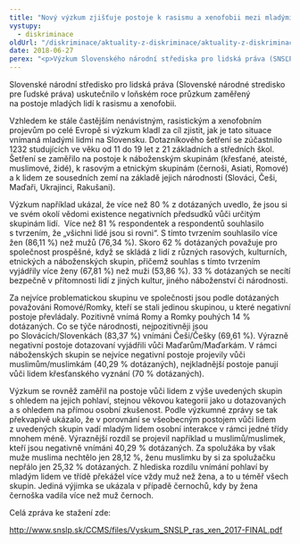 ```yaml
---
title: "Nový výzkum zjišťuje postoje k rasismu a xenofobii mezi mladými lidmi na Slovensku"
vystupy:
  - diskriminace
oldUrl: "/diskriminace/aktuality-z-diskriminace/aktuality-z-diskriminace-2018/novy-vyzkum-zjistuje-postoje-k-rasismu-a-xenofobii-mezi-mladymi-lidmi-na-slovensku/"
date: 2018-06-27
perex: "<p>Výzkum Slovenského národní střediska pro lidská práva (SNSĽP) zjišťoval postoje k náboženským, rasovým a etnickým skupinám a sousedním zemím.</p>"
---
```


<!-- imported from the old website -->

<p>Slovenské národní středisko pro lidská práva (Slovenské národné stredisko pre ľudské práva) uskutečnilo v loňském roce průzkum zaměřený na postoje mladých lidí k rasismu a xenofobii. </p> <p>Vzhledem ke stále častějším nenávistným, rasistickým a xenofobním projevům po celé Evropě si výzkum kladl za cíl zjistit, jak je tato situace vnímaná mladými lidmi na Slovensku. Dotazníkového šetření se zúčastnilo 1232 studujících ve věku od 11 do 19 let z 21 základních a středních škol. Šetření se zaměřilo na postoje k náboženským skupinám (křesťané, ateisté, muslimové, židé), k rasovým a etnickým skupinám (černoši, Asiati, Romové) a k lidem ze sousedních zemí na základě jejich národnosti (Slováci, Češi, Maďaři, Ukrajinci, Rakušani).</p> <p>Výzkum například ukázal, že více než 80 % z dotázaných uvedlo, že jsou si ve svém okolí vědomi existence negativních předsudků vůči určitým skupinám lidí.  Více než 81 % respondentek a respondentů souhlasilo s tvrzením, že „všichni lidé jsou si rovni“. S tímto tvrzením souhlasilo více žen (86,11 %) než mužů (76,34 %). Skoro 62 % dotázaných považuje pro společnost prospěšné, když se skládá z lidí z různých rasových, kulturních, etnických a náboženských skupin, přičemž souhlas s tímto tvrzením vyjádřily více ženy (67,81 %) než muži (53,86 %). 33 % dotázaných se necítí bezpečně v přítomnosti lidí z jiných kultur, jiného náboženství či národnosti.</p> <p>Za nejvíce problematickou skupinu ve společnosti jsou podle dotázaných považováni Romové/Romky, kteří se stali jedinou skupinou, u které negativní postoje převládaly. Pozitivně vnímá Romy a Romky pouhých 14 % dotázaných. Co se týče národnosti, nejpozitivněji jsou po Slovácích/Slovenkách (83,37 %) vnímáni Češi/Češky (69,61 %). Výrazně negativní postoje dotazovaní vyjádřili vůči Maďarům/Maďarkám. V rámci náboženských skupin se nejvíce negativní postoje projevily vůči muslimům/muslimkám (40,29 % dotázaných), nejkladnější postoje panují vůči lidem křesťanského vyznání (70 % dotázaných).</p> <p>Výzkum se rovněž zaměřil na postoje vůči lidem z výše uvedených skupin s ohledem na jejich pohlaví, stejnou věkovou kategorii jako u dotazovaných a s ohledem na přímou osobní zkušenost. Podle výzkumné zprávy se tak překvapivě ukázalo, že v porovnání se všeobecným postojem vůči lidem z uvedených skupin vadí mladým lidem osobní interakce v rámci jedné třídy mnohem méně. Výraznější rozdíl se projevil například u muslimů/muslimek, kteří jsou negativně vnímáni 40,29 % dotázaných. Za spolužáka by však muže muslima nechtělo jen 28,12 %, ženu muslimku by si za spolužačku nepřálo jen 25,32 % dotázaných. Z hlediska rozdílu vnímání pohlaví by mladým lidem ve třídě překážel více vždy muž než žena, a to u téměř všech skupin. Jediná výjimka se ukázala v případě černochů, kdy by žena černoška vadila více než muž černoch.</p> <p>Celá zpráva ke stažení zde:</p> <p><a title="Otevření do nového okna" href="http://www.snslp.sk/CCMS/files/Vyskum_SNSLP_ras_xen_2017-FINAL.pdf" target="_blank">http://www.snslp.sk/CCMS/files/Vyskum_SNSLP_ras_xen_2017-FINAL.pdf</a> </p>
